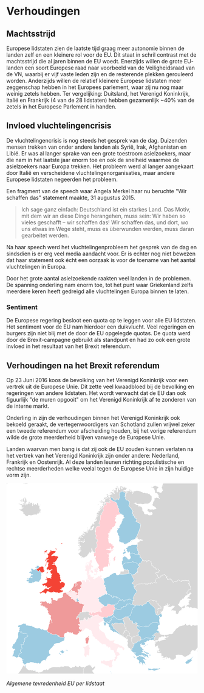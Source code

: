 # Verhoudingen

## Machtsstrijd
Europese lidstaten zien de laatste tijd graag meer autonomie binnen de landen zelf en een kleinere rol voor de EU. Dit staat in schril contrast met de machtsstrijd die al jaren binnen de EU woedt. Enerzijds willen de grote EU-landen een soort Europese raad naar voorbeeld van de Veiligheidsraad van de VN, waarbij er vijf vaste leden zijn en de resterende plekken gerouleerd worden. Anderzijds willen de relatief kleinere Europese lidstaten meer zeggenschap hebben in het Europees parlement, waar zij nu nog maar weinig zetels hebben. Ter vergelijking: Duitsland, het Verenigd Koninkrijk, Italië en Frankrijk (4 van de 28 lidstaten) hebben gezamenlijk ~40% van de zetels in het Europese Parlement in handen.

## Invloed vluchtelingencrisis
De vluchtelingencrisis is nog steeds het gesprek van de dag. Duizenden mensen trekken van onder andere landen als Syrië, Irak, Afghanistan en Libië. Er was al langer sprake van een grote toestroom asielzoekers, maar die nam in het laatste jaar enorm toe en ook de snelheid waarmee de asielzoekers naar Europa trekken. Het probleem werd al langer aangekaart door Italië en verscheidene vluchtelingenorganisaties, maar andere Europese lidstaten negeerden het probleem.



Een fragment van de speech waar Angela Merkel haar nu beruchte "Wir schaffen das" statement maakte, 31 augustus 2015.

> Ich sage ganz einfach: Deutschland ist ein starkes Land. Das Motiv, mit dem wir an diese Dinge herangehen, muss sein: Wir haben so vieles geschafft – wir schaffen das! Wir schaffen das, und dort, wo uns etwas im Wege steht, muss es überwunden werden, muss daran gearbeitet werden. 



Na haar speech werd het vluchtelingenprobleem het gesprek van de dag en sindsdien is er erg veel media aandacht voor. Er is echter nog niet bewezen dat haar statement ook écht een oorzaak is voor de toename van het aantal vluchtelingen in Europa.

Door het grote aantal asielzoekende raakten veel landen in de problemen. De spanning onderling nam enorm toe, tot het punt waar Griekenland zelfs meerdere keren heeft gedreigd alle vluchtelingen Europa binnen te laten.

### Sentiment

De Europese regering besloot een quota op te leggen voor alle EU lidstaten. Het sentiment voor de EU nam hierdoor een duikvlucht. Veel regeringen en burgers zijn niet blij met de door de EU opgelegde quotas. De quota werd door de Brexit-campagne gebruikt als standpunt en had zo ook een grote invloed in het resultaat van het Brexit referendum.

## Verhoudingen na het Brexit referendum

Op 23 Juni 2016 koos de bevolking van het Verenigd Koninkrijk voor een vertrek uit de Europese Unie. Dit zette veel kwaadbloed bij de bevolking en regeringen van andere lidstaten. Het wordt verwacht dat de EU dan ook  figuurlijk "de muren opgooit" om het Verenigd Koninkrijk af te zonderen van de interne markt.

Onderling in zijn de verhoudingen binnen het Verenigd Koninkrijk ook bekoeld geraakt, de vertegenwoordigers van Schotland zullen vrijwel zeker een tweede referendum voor afscheiding houden, bij het vorige referendum wilde de grote meerderheid blijven vanwege de Europese Unie.

Landen waarvan men bang is dat zij ook de EU zouden kunnen verlaten na het vertrek van het Verenigd Koninkrijk zijn onder andere: Nederland, Frankrijk en Oostenrijk. Al deze landen leunen richting populistische en rechtse meerderheden welke veelal tegen de Europese Unie in zijn huidige vorm zijn.



![Sentiment](/images/sentiment.svg)

*Algemene tevredenheid EU per lidstaat*